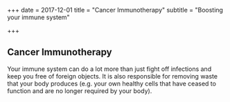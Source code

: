 +++
date = 2017-12-01
title = "Cancer Immunotherapy"
subtitle = "Boosting your immune system"

+++

## Cancer Immunotherapy

Your immune system can do a lot more than just fight off infections and keep you free of foreign objects. It is also responsible for removing waste that your body produces (e.g. your own healthy cells that have ceased to function and are no longer required by your body).
